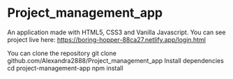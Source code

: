 # Project_management_app

An application made with HTML5, CSS3 and Vanilla Javascript.
You can see project live here: https://boring-hopper-88ca27.netlify.app/login.html

You can clone the repository git clone github.com/Alexandra2888/Project_management_app
Install dependencies cd project-management-app npm install 
